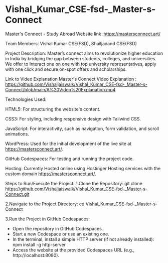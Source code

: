 # Vishal_Kumar_CSE-fsd-_Master-s-Connect
Master's Connect - Study Abroad Website link :https://mastersconnect.art/

Team Members:
Vishal Kumar CSE(FSD),
Shailjanand  CSE(FSD)


Project Description: 
Master’s connect aims to revolutionize higher education in India by bridging the gap between students,
colleges, and universities. We offer to Interact one on one with top university representatives, apply with one click and secure on-spot offers and scholarships.




Link to Video Explanation
Master's Connect Video Explanation :
https://github.com/Vishaljaiswalk/Vishal_Kumar_CSE-fsd-_Master-s-Connect/blob/main/A%20Video%20Explanation.mp4

Technologies Used:





HTML5: For structuring the website's content.



CSS3: For styling, including responsive design with Tailwind CSS.



JavaScript: For interactivity, such as navigation, form validation, and scroll animations.



WordPress: Used for the initial development of the live site at https://mastersconnect.art/.



GitHub Codespaces: For testing and running the project code.

Hosting: Currently Hosted online using Hostinger Hosting services with the custom domain
https://mastersconnect.art/.


Steps to Run/Execute the Project:
1.Clone the Repository:
git clone https://github.com/Vishaljaiswalk/Vishal_Kumar_CSE-fsd-_Master-s-Connect.git

2.Navigate to the Project Directory:
cd Vishal_Kumar_CSE-fsd-_Master-s-Connect

3.Run the Project in GitHub Codespaces:
* Open the repository in GitHub Codespaces.
* Start a new Codespace or use an existing one.
* In the terminal, install a simple HTTP server (if not already installed):
  npm install -g http-server
* Access the website at the provided Codespaces URL (e.g., http://localhost:8080).



